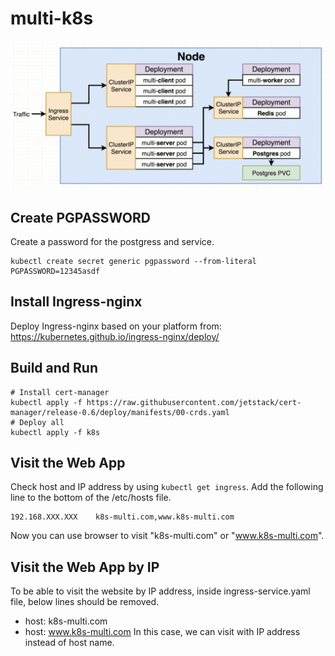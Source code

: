 # multi-k8s
![system](https://github.com/hwdavr/multi-k8s/blob/master/system_architect.png)

## Create PGPASSWORD 
Create a password for the postgress and service.  
```
kubectl create secret generic pgpassword --from-literal PGPASSWORD=12345asdf
```

## Install Ingress-nginx 
Deploy Ingress-nginx based on your platform from: https://kubernetes.github.io/ingress-nginx/deploy/    


## Build and Run 
```
# Install cert-manager
kubectl apply -f https://raw.githubusercontent.com/jetstack/cert-manager/release-0.6/deploy/manifests/00-crds.yaml
# Deploy all
kubectl apply -f k8s
```

## Visit the Web App 
Check host and IP address by using `kubectl get ingress`. 
Add the following line to the bottom of the /etc/hosts file. 
```
192.168.XXX.XXX    k8s-multi.com,www.k8s-multi.com
```
Now you can use browser to visit "k8s-multi.com" or "www.k8s-multi.com".  

## Visit the Web App by IP
To be able to visit the website by IP address, inside ingress-service.yaml file, below lines should be removed.
- host: k8s-multi.com
- host: www.k8s-multi.com
In this case, we can visit with IP address instead of host name.  


